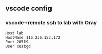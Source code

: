 ## vscode config

### vscode+remote ssh to lab with **Oray**
```
Host lab
HostName 115.236.153.172
Port 28519
User custgd
```